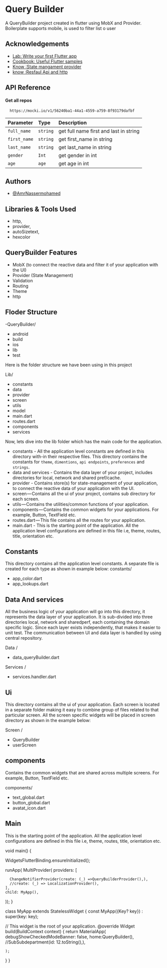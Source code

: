 
# Query Builder

A QueryBuilder project created in flutter using MobX and Provider. Boilerplate supports  mobile, is used to filter list o user


## Acknowledgements

 - [Lab: Write your first Flutter app](https://flutter.dev/docs/get-started/codelab)
- [Cookbook: Useful Flutter samples](https://flutter.dev/docs/cookbook)
- [Know :State mangament provider]("https://pub.dev/packages/provider")
- [know :Resfaul Api and http]("https://pub.dev/packages/http")
## API Reference

#### Get all repos

```http
  https://mocki.io/v1/56240ba1-44a1-4559-a759-8f93179dafbf
```

| Parameter | Type     | Description                |
| :-------- | :------- | :------------------------- |
| `full_name` | `string` | get full name first and last in string |
| `first_name`| `string` | get first_name in string |
| `last_name` | `string` | get last_name in string |
| `gender`    | `Int`    | get  gender in int |
| `age`       | `age`    | get  age in int |




## Authors

- [@AmrNassermohamed](https://github.com/AmrNassermohamed)


## Libraries & Tools Used
- http,
- provider,
- autoSizetext,
- hexcolor

## QueryBuilder Features

- MobX (to connect the reactive data and filter it of your application with the UI)
- Provider (State Management)
- Validation
- Routing
- Theme
- http






## Floder Structure
-QueryBuilder/
- android
- build
- ios
- lib
- test

Here is the folder structure we have been using in this project

Lib/
- constants
- data
- provider
- screen
- utils
- model
- main.dart
- routes.dart
- components
- services

Now, lets dive into the lib folder which has the main code for the application.

- constants - All the application level constants are defined in this directory with-in their respective files. This directory contains the constants for `theme`, `dimentions`, `api endpoints`, `preferences` and `strings`.
- data and services - Contains the data layer of your project, includes directories for local, network and shared pref/cache.
- provider - Contains store(s) for state-management of your application, to connect the reactive data of your application with the UI. 
- screen — Contains all the ui of your project, contains sub directory for each screen.
- utils — Contains the utilities/common functions of your application.
- components — Contains the common widgets for your applications. For example, Button, TextField etc.
- routes.dart — This file contains all the routes for your application.
- main.dart - This is the starting point of the application. All the application level configurations are defined in this file i.e, theme, routes, title, orientation etc.


## Constants

This directory contains all the application level constants. A separate file is created for each type as shown in example below:
constants/
- app_color.dart
- app_lookups.dart



## Data And services
All the business logic of your application will go into this directory, it represents the data layer of your application. It is sub-divided into three directories local, network and sharedperf, each containing the domain specific logic. Since each layer exists independently, that makes it easier to unit test. The communication between UI and data layer is handled by using central repository.

Data /
- data_queryBuilder.dart

Services /
- services.handler.dart

## Ui
This directory contains all the ui of your application. Each screen is located in a separate folder making it easy to combine group of files related to that particular screen. All the screen specific widgets will be placed in screen directory as shown in the example below:

Screen /
 - QueryBuilder
 - userScreen

##  components
Contains the common widgets that are shared across multiple screens. For example, Button, TextField etc.

components/
- text_global.dart
- button_global.dart
- avatat_icon.dart

## Main
This is the starting point of the application. All the application level configurations are defined in this file i.e, theme, routes, title, orientation etc.

void main() {

  WidgetsFlutterBinding.ensureInitialized();
  
  runApp(
      MultiProvider(
    providers: [

      ChangeNotifierProvider(create: (_) =>QueryBuilderProvider(),),
      //create: (_) => LocalizationProvider(),
    ],
    child: MyApp(),
  ));
}


class MyApp extends StatelessWidget {
  const MyApp({Key? key}) : super(key: key);

  // This widget is the root of your application.
  @override
  Widget build(BuildContext context) {
    return   MaterialApp(
          debugShowCheckedModeBanner: false,
          home:QueryBuilder(), //SubSubdepartment(id: 12.toString(),),


    );
  }
  }



